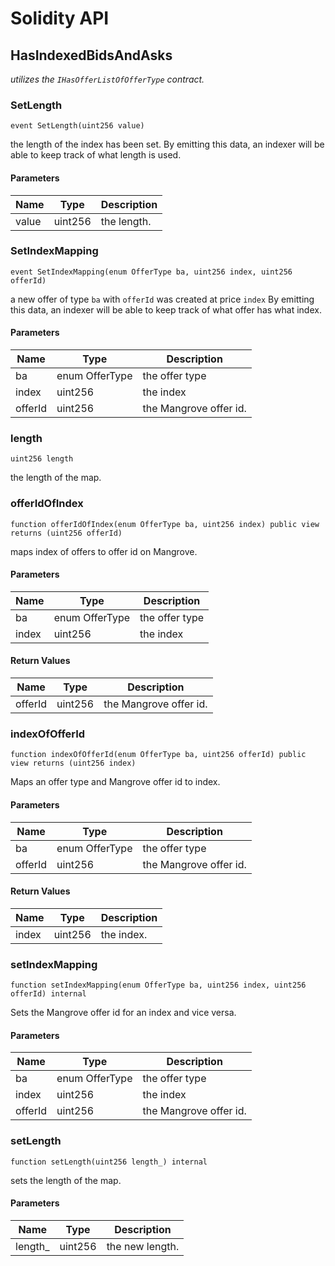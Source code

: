 # Solidity API

## HasIndexedBidsAndAsks

_utilizes the `IHasOfferListOfOfferType` contract._

### SetLength

```solidity
event SetLength(uint256 value)
```

the length of the index has been set.
By emitting this data, an indexer will be able to keep track of what length is used.

#### Parameters

| Name | Type | Description |
| ---- | ---- | ----------- |
| value | uint256 | the length. |

### SetIndexMapping

```solidity
event SetIndexMapping(enum OfferType ba, uint256 index, uint256 offerId)
```

a new offer of type `ba` with `offerId` was created at price `index`
By emitting this data, an indexer will be able to keep track of what offer has what index.

#### Parameters

| Name | Type | Description |
| ---- | ---- | ----------- |
| ba | enum OfferType | the offer type |
| index | uint256 | the index |
| offerId | uint256 | the Mangrove offer id. |

### length

```solidity
uint256 length
```

the length of the map.

### offerIdOfIndex

```solidity
function offerIdOfIndex(enum OfferType ba, uint256 index) public view returns (uint256 offerId)
```

maps index of offers to offer id on Mangrove.

#### Parameters

| Name | Type | Description |
| ---- | ---- | ----------- |
| ba | enum OfferType | the offer type |
| index | uint256 | the index |

#### Return Values

| Name | Type | Description |
| ---- | ---- | ----------- |
| offerId | uint256 | the Mangrove offer id. |

### indexOfOfferId

```solidity
function indexOfOfferId(enum OfferType ba, uint256 offerId) public view returns (uint256 index)
```

Maps an offer type and Mangrove offer id to index.

#### Parameters

| Name | Type | Description |
| ---- | ---- | ----------- |
| ba | enum OfferType | the offer type |
| offerId | uint256 | the Mangrove offer id. |

#### Return Values

| Name | Type | Description |
| ---- | ---- | ----------- |
| index | uint256 | the index. |

### setIndexMapping

```solidity
function setIndexMapping(enum OfferType ba, uint256 index, uint256 offerId) internal
```

Sets the Mangrove offer id for an index and vice versa.

#### Parameters

| Name | Type | Description |
| ---- | ---- | ----------- |
| ba | enum OfferType | the offer type |
| index | uint256 | the index |
| offerId | uint256 | the Mangrove offer id. |

### setLength

```solidity
function setLength(uint256 length_) internal
```

sets the length of the map.

#### Parameters

| Name | Type | Description |
| ---- | ---- | ----------- |
| length_ | uint256 | the new length. |

